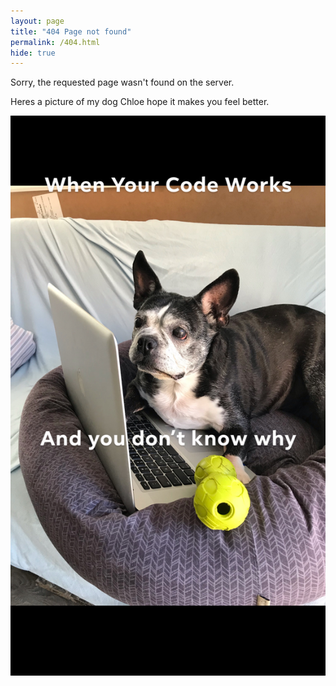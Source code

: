 ```yaml
---
layout: page
title: "404 Page not found"
permalink: /404.html
hide: true
---
```


Sorry, the requested page wasn't found on the server.<br>

Heres a picture of my dog Chloe hope it makes you feel better. <br>

![Chloe](/assets/img/chloe.jpg)